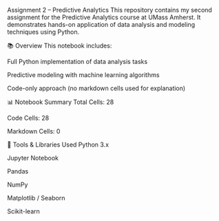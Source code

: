 Assignment 2 – Predictive Analytics
This repository contains my second assignment for the Predictive Analytics course at UMass Amherst. It demonstrates hands-on application of data analysis and modeling techniques using Python.

📚 Overview
This notebook includes:

Full Python implementation of data analysis tasks

Predictive modeling with machine learning algorithms

Code-only approach (no markdown cells used for explanation)

📊 Notebook Summary
Total Cells: 28

Code Cells: 28

Markdown Cells: 0

🧰 Tools & Libraries Used
Python 3.x

Jupyter Notebook

Pandas

NumPy

Matplotlib / Seaborn

Scikit-learn